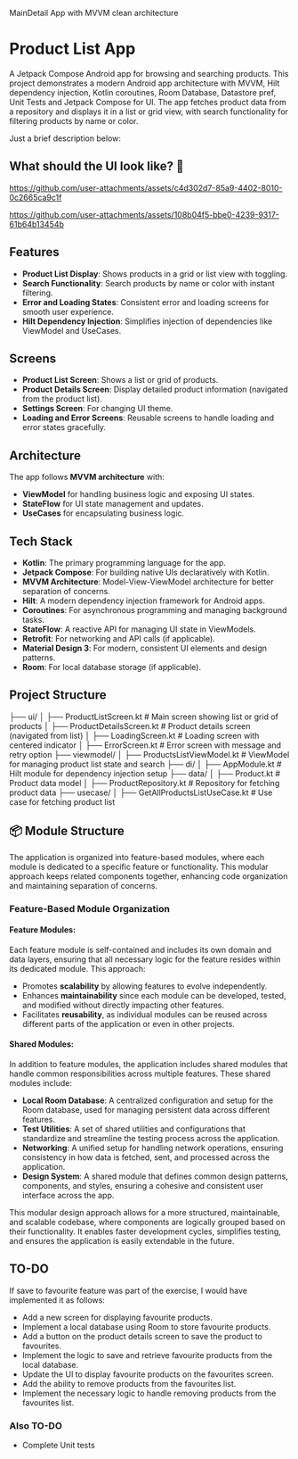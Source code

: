 MainDetail App with MVVM clean architecture

# Product List App

A Jetpack Compose Android app for browsing and searching products. This project demonstrates a modern Android app 
architecture with MVVM, Hilt dependency injection, Kotlin coroutines, Room Database, Datastore pref, Unit Tests and Jetpack Compose for UI. The app fetches product 
data from a repository and displays it in a list or grid view, with search functionality for filtering products by name or color.

Just a brief description below:

## What should the UI look like? 🎨

https://github.com/user-attachments/assets/c4d302d7-85a9-4402-8010-0c2665ca9c1f


https://github.com/user-attachments/assets/108b04f5-bbe0-4239-9317-61b64b13454b



## Features

- **Product List Display**: Shows products in a grid or list view with toggling.
- **Search Functionality**: Search products by name or color with instant filtering.
- **Error and Loading States**: Consistent error and loading screens for smooth user experience.
- **Hilt Dependency Injection**: Simplifies injection of dependencies like ViewModel and UseCases.

## Screens

- **Product List Screen**: Shows a list or grid of products.
- **Product Details Screen**: Display detailed product information (navigated from the product list).
- **Settings Screen**: For changing UI theme.
- **Loading and Error Screens**: Reusable screens to handle loading and error states gracefully.

## Architecture

The app follows **MVVM architecture** with:
- **ViewModel** for handling business logic and exposing UI states.
- **StateFlow** for UI state management and updates.
- **UseCases** for encapsulating business logic.

## Tech Stack

- **Kotlin**: The primary programming language for the app.
- **Jetpack Compose**: For building native UIs declaratively with Kotlin.
- **MVVM Architecture**: Model-View-ViewModel architecture for better separation of concerns.
- **Hilt**: A modern dependency injection framework for Android apps.
- **Coroutines**: For asynchronous programming and managing background tasks.
- **StateFlow**: A reactive API for managing UI state in ViewModels.
- **Retrofit**: For networking and API calls (if applicable).
- **Material Design 3**: For modern, consistent UI elements and design patterns.
- **Room**: For local database storage (if applicable).

## Project Structure

├── ui/ │ ├── ProductListScreen.kt # Main screen showing list or grid of products │ ├── ProductDetailsScreen.kt # Product details screen (navigated from list) │ ├── LoadingScreen.kt # Loading screen with centered indicator │ ├── ErrorScreen.kt # Error screen with message and retry option ├── viewmodel/ │ ├── ProductsListViewModel.kt # ViewModel for managing product list state and search ├── di/ │ ├── AppModule.kt # Hilt module for dependency injection setup ├── data/ │ ├── Product.kt # Product data model │ ├── ProductRepository.kt # Repository for fetching product data ├── usecase/ │ ├── GetAllProductsListUseCase.kt # Use case for fetching product list

## 📦 Module Structure

The application is organized into feature-based modules, where each module is dedicated to a specific feature or functionality. This modular approach keeps related components together, enhancing code organization and maintaining separation of concerns.

### Feature-Based Module Organization

#### Feature Modules:
Each feature module is self-contained and includes its own domain and data layers, ensuring that all necessary logic for the feature resides within its dedicated module. This approach:

- Promotes **scalability** by allowing features to evolve independently.
- Enhances **maintainability** since each module can be developed, tested, and modified without directly impacting other features.
- Facilitates **reusability**, as individual modules can be reused across different parts of the application or even in other projects.

#### Shared Modules:
In addition to feature modules, the application includes shared modules that handle common responsibilities across multiple features. These shared modules include:

- **Local Room Database**: A centralized configuration and setup for the Room database, used for managing persistent data across different features.
- **Test Utilities**: A set of shared utilities and configurations that standardize and streamline the testing process across the application.
- **Networking**: A unified setup for handling network operations, ensuring consistency in how data is fetched, sent, and processed across the application.
- **Design System**: A shared module that defines common design patterns, components, and styles, ensuring a cohesive and consistent user interface across the app.

This modular design approach allows for a more structured, maintainable, and scalable codebase, where components are logically grouped based on their functionality. It enables faster development cycles, simplifies testing, and ensures the application is easily extendable in the future.

## TO-DO
If save to favourite feature was part of the exercise, I would have implemented it as follows:
- Add a new screen for displaying favourite products.
- Implement a local database using Room to store favourite products.
- Add a button on the product details screen to save the product to favourites.
- Implement the logic to save and retrieve favourite products from the local database.
- Update the UI to display favourite products on the favourites screen.
- Add the ability to remove products from the favourites list.
- Implement the necessary logic to handle removing products from the favourites list.

### Also TO-DO
- Complete Unit tests
